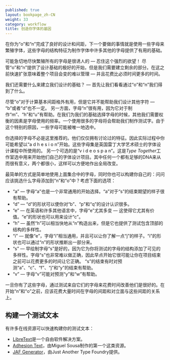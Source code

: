 ```yaml
---
published: true
layout: bookpage_zh-CN
weight: 33
category: workflow
title: 创造你字体的基因
---
```


在你为“o”和“n”完成了良好的设计和间距，下一个要做的事情就是使用一些字母来繁殖字体，这些字母的结构特征为制作字体中许多其他的字母提供了有用的基础。

可能急切地尽快繁殖所有的字母是很诱人的 &mdash; 忍住这个强烈的欲望！
尽管“o”和“n”提供了设计基础的极好的开始，但是我们需要建立剩余的部分。在这之前快速扩张意味着整个项目会变的难以管理 &mdash; 并且花费比必须时间更多的时间。

我们还需要什么来建立我们设计的基础？ &mdash; 首先让我们看看通过“o”和“n”我们得到了什么。

尽管“o”对于计算基本间距格外有用，但是它并不能帮助我们设计其他字符 &mdash; “b”或者“d”也不一定。
另一方面，字母“n”很有用，因为它对于制作“m”、“h”和“u”有帮助。在我们为我们的基础选择字母的时候，其他我们需要权衡的因素是字母使用的频率。一个使用很多的字母将会帮助我们制作测试字。由于这个特别的原因，一些字母可能被唯一地选中。

你选择的字母不必是这里推荐的。他们仅仅拥有讨论过的特征。因此实际过程中你可能希望以“a d h e s i o n”开始。这些字母集是英国雷丁大学艺术硕士的字体设计课程中所使用的。
另一个可选的是“v i d e o s p a n”。这是*Type Together*工作室选中用来开始他们自己的字体设计项目。其中任何一个都有足够的DNA来从而很有意义，两个都很小，这样可以方便地作出全局改变。

最简单的方式是简单地使用上面集合中的字母，同时你也可以构建你自己的：问问应该挑选什么字母添加到“n”和“o”中？考虑下面的选项：

- “a”  &mdash;  字母“a”也是一个非常通用的开始选择。“a”对于“s”的结束期望的样子很有帮助。
- “d”  &mdash;  “d”的形状可以使你对“b”、“p”和“q”的设计认识很多。
- “e”  &mdash;  在英语和许多其他语言中，字母“e”尤其多变  &mdash; 这使得它尤其有价值。“e”的形状也可以用来设计“c”。
- “h”  &mdash;  虽然“h”可以相当快地从“n”构造出来，但是它也提供了测试包含顶部的结构的多样性。
- “i”  &mdash;  就像“e”，字母“i”相当通用，并且可以让你了解一点“j”的样子。“i”的形状也可以通过“n”的形状推断出一部分来。
- “s”  &mdash;  早绘制字母“s”是好的，因为它为你将测试的字母的结构添加了可见的多样性。字母“s”也非常难以做正确，因此早点开始它很可能让你在项目结束之前可以花费更多的时间让它正确。
“s”的结束有时对预测“a”、“c”、“f”、“j”和“y”的结束有帮助。
- “v”  &mdash;  字母“v”可能对预测“y”和“w”有帮助。

一旦你有了这些字母，通过测试来自它们的字母来花费时间改善他们是很好的。在开始“n”和“o”之前，应该花费大量时间在字母的间距和对立面与这些间距的关系上。

## 构建一个测试文本

有许多在线资源可以快速构建你的测试文本：

- [LibreText]是一个自由软件解决方案。
- [Adhesion Text]，由Miguel Sousa制作的第一个这类资源。
- [JAF Generator]，由Just Another Type Foundry提供。

[LibreText]: http://libretext.org
[Adhesion Text]: http://www.adhesiontext.com/
[JAF Generator]: http://justanotherfoundry.com/generator